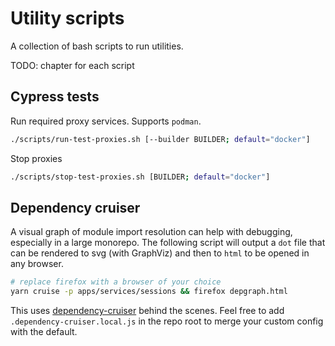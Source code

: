 # Utility scripts

A collection of bash scripts to run utilities.

TODO: chapter for each script

## Cypress tests

Run required proxy services. Supports `podman`.

```bash
./scripts/run-test-proxies.sh [--builder BUILDER; default="docker"]
```

Stop proxies

```bash
./scripts/stop-test-proxies.sh [BUILDER; default="docker"]
```

## Dependency cruiser

A visual graph of module import resolution can help with debugging, especially in a large monorepo. The following script will output a `dot` file that can be rendered to svg (with GraphViz) and then to `html` to be opened in any browser.

```bash
# replace firefox with a browser of your choice
yarn cruise -p apps/services/sessions && firefox depgraph.html
```

This uses [dependency-cruiser](https://www.npmjs.com/package/dependency-cruiser) behind the scenes. Feel free to add `.dependency-cruiser.local.js` in the repo root to merge your custom config with the default.
